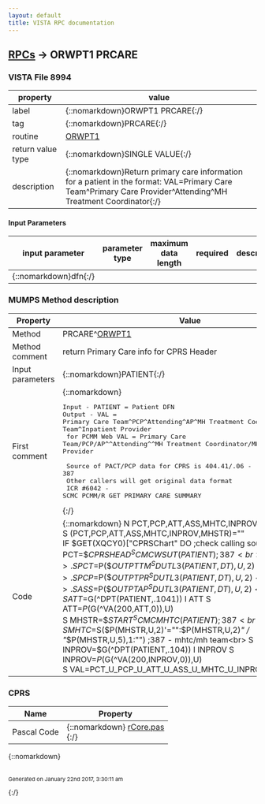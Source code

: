 ```yaml
---
layout: default
title: VISTA RPC documentation
---
```




## [RPCs](TableOfContent.md) &#8594; ORWPT1 PRCARE 



### VISTA File 8994 


 property | value 
--- | --- 
 label | {::nomarkdown}ORWPT1 PRCARE{:/}
 tag | {::nomarkdown}PRCARE{:/}
 routine | [ORWPT1](http://code.osehra.org/dox/Routine_ORWPT1_source.html)
 return value type | {::nomarkdown}SINGLE VALUE{:/}
 description | {::nomarkdown}Return primary care information for a patient in the format:  VAL=Primary Care Team^Primary Care Provider^Attending^MH Treatment      Coordinator{:/}

#### Input Parameters

| input parameter | parameter type | maximum data length | required | description | 
| --- | --- | --- | --- | --- | 
| {::nomarkdown}dfn{:/} |  |  |  |  | 


### MUMPS Method description

 Property | Value 
 --- | --- 
 Method | PRCARE^[ORWPT1](http://code.osehra.org/dox/Routine_ORWPT1_source.html)
 Method comment | return Primary Care info for CPRS Header
 Input parameters | {::nomarkdown}PATIENT{:/}
 First comment | {::nomarkdown}<pre>Input - PATIENT = Patient DFN<br/>Output - VAL = Primary Care Team^PCP^Attending^AP^MH Treatment Coordinator/MH Team^Inpatient Provider<br/> for PCMM Web VAL = Primary Care Team/PCP/AP^^Attending^^MH Treatment Coordinator/MH Team^Inpatient Provider<br/><br/> Source of PACT/PCP data for CPRS is 404.41/.06 - 387<br/> Other callers will get original data format<br/> ICR #6042 - SCMC PCMM/R GET PRIMARY CARE SUMMARY <br/></pre>{:/}
 Code | {::nomarkdown}  N PCT,PCP,ATT,ASS,MHTC,INPROV,MHSTR<br> S (PCT,PCP,ATT,ASS,MHTC,INPROV,MHSTR)=""<br> IF $GET(XQCY0)["CPRSChart" DO  ;check calling source<br> . S PCT=$$CPRSHEAD^SCMCWSUT(PATIENT) ;387<br> ELSE  DO<br> . S PCT=$P($$OUTPTTM^SDUTL3(PATIENT,DT),U,2)<br> . S PCP=$P($$OUTPTPR^SDUTL3(PATIENT,DT),U,2)<br> . S ASS=$P($$OUTPTAP^SDUTL3(PATIENT,DT),U,2)<br> S ATT=$G(^DPT(PATIENT,.1041)) I ATT S ATT=$P($G(^VA(200,ATT,0)),U)<br> S MHSTR=$$START^SCMCMHTC(PATIENT) ;387<br> S MHTC=$S($P(MHSTR,U,2)'="":$P(MHSTR,U,2)_" / "_$P(MHSTR,U,5),1:"") ;387 - mhtc/mh team<br> S INPROV=$G(^DPT(PATIENT,.104)) I INPROV S INPROV=$P($G(^VA(200,INPROV,0)),U)<br> S VAL=PCT_U_PCP_U_ATT_U_ASS_U_MHTC_U_INPROV{:/}


### CPRS

 Name | Property 
 --- | --- 
 Pascal Code | {::nomarkdown} <a href="https://github.com/OSEHRA/VistA/blob/master/Packages/Order%20Entry%20Results%20Reporting/CPRS/CPRS-Chart/rCore.pas">rCore.pas</a><br/>{:/}

{::nomarkdown} <br/><br/><p style="font-size: 11px">Generated on January 22nd 2017, 3:30:11 am</p>{:/}